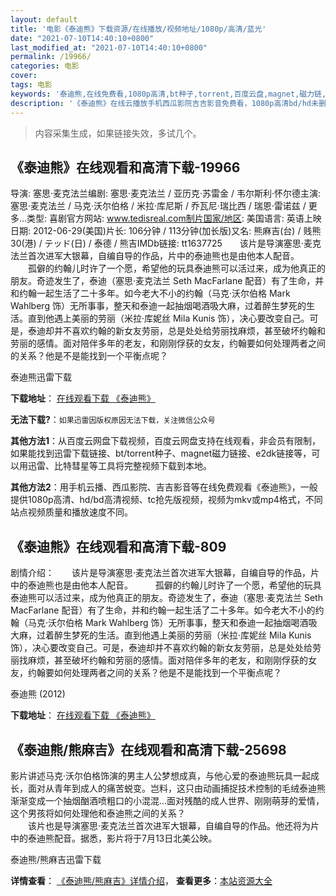 ```yaml
---
layout: default
title: '电影《泰迪熊》下载资源/在线播放/视频地址/1080p/高清/蓝光'
date: "2021-07-10T14:40:10+0800"
last_modified_at: "2021-07-10T14:40:10+0800"
permalink: /19966/
categories: 电影
cover:
tags: 电影
keywords: '泰迪熊,在线免费看,1080p高清,bt种子,torrent,百度云盘,magnet,磁力链,迅雷下载资源'
description: '《泰迪熊》在线云播放手机西瓜影院吉吉影音免费看，1080p高清bd/hd未删减完整版和tc抢先枪版，mkv/mp4格式，附带bt/torrent种子、magnet/磁力链、百度云盘、网盘资源迅雷下载链接'
---
```


>内容采集生成，如果链接失效，多试几个。


## 《泰迪熊》在线观看和高清下载-19966

导演: 塞思·麦克法兰编剧: 塞思·麦克法兰 / 亚历克·苏雷金 / 韦尔斯利·怀尔德主演: 塞思·麦克法兰 / 马克·沃尔伯格 / 米拉·库尼斯 / 乔瓦尼·瑞比西 / 瑞恩·雷诺兹 / 更多...类型: 喜剧官方网站: www.tedisreal.com制片国家/地区: 美国语言: 英语上映日期: 2012-06-29(美国)片长: 106分钟 / 113分钟(加长版)又名: 熊麻吉(台) / 贱熊30(港) / テッド(日) / 泰德 / 熊吉IMDb链接: tt1637725　　该片是导演塞思·麦克法兰首次进军大银幕，自编自导的作品，片中的泰迪熊也是由他本人配音。 　　孤僻的约翰儿时许了一个愿，希望他的玩具泰迪熊可以活过来，成为他真正的朋友。奇迹发生了，泰迪（塞思·麦克法兰 Seth MacFarlane 配音）有了生命，并和约翰一起生活了二十多年。如今老大不小的约翰（马克·沃尔伯格 Mark Wahlberg 饰）无所事事，整天和泰迪一起抽烟喝酒吸大麻，过着醉生梦死的生活。直到他遇上美丽的劳丽（米拉·库妮丝 Mila Kunis 饰），决心要改变自己。可是，泰迪却并不喜欢约翰的新女友劳丽，总是处处给劳丽找麻烦，甚至破坏约翰和劳丽的感情。面对陪伴多年的老友，和刚刚俘获的女友，约翰要如何处理两者之间的关系？他是不是能找到一个平衡点呢？


泰迪熊迅雷下载

**下载地址**： [在线观看下载 《泰迪熊》](https://www.993dy.com//vod-detail-id-29198.html) 


**无法下载?**：`如果迅雷因版权原因无法下载，关注微信公众号 `

**其他方法1**：从百度云网盘下载视频，百度云网盘支持在线观看，非会员有限制，如果能找到迅雷下载链接、bt/torrent种子、magnet磁力链接、e2dk链接等，可以用迅雷、比特彗星等工具将完整视频下载到本地。

**其他方法2**：用手机云播、西瓜影院、吉吉影音等在线免费观看《泰迪熊》，一般提供1080p高清、hd/bd高清视频、tc抢先版视频，视频为mkv或mp4格式，不同站点视频质量和播放速度不同。


## 《泰迪熊》在线观看和高清下载-809

剧情介绍：　　该片是导演塞思·麦克法兰首次进军大银幕，自编自导的作品，片中的泰迪熊也是由他本人配音。  　　孤僻的约翰儿时许了一个愿，希望他的玩具泰迪熊可以活过来，成为他真正的朋友。奇迹发生了，泰迪（塞思·麦克法兰 Seth MacFarlane 配音）有了生命，并和约翰一起生活了二十多年。如今老大不小的约翰（马克·沃尔伯格 Mark Wahlberg 饰）无所事事，整天和泰迪一起抽烟喝酒吸大麻，过着醉生梦死的生活。直到他遇上美丽的劳丽（米拉·库妮丝 Mila Kunis 饰），决心要改变自己。可是，泰迪却并不喜欢约翰的新女友劳丽，总是处处给劳丽找麻烦，甚至破坏约翰和劳丽的感情。面对陪伴多年的老友，和刚刚俘获的女友，约翰要如何处理两者之间的关系？他是不是能找到一个平衡点呢？


泰迪熊 (2012)

**下载地址**： [在线观看下载 《泰迪熊》](https://www.btbtdy.me/btdy/dy891.html) 


## 《泰迪熊/熊麻吉》在线观看和高清下载-25698

影片讲述马克·沃尔伯格饰演的男主人公梦想成真，与他心爱的泰迪熊玩具一起成长，面对从青年到成人的痛苦蜕变。岂料，这只由动画捕捉技术控制的毛绒泰迪熊渐渐变成一个抽烟酗酒喷粗口的小混混...面对残酷的成人世界、刚刚萌芽的爱情，这个男孩将如何处理他和泰迪熊之间的关系？<br />　　该片也是导演塞思&middot;麦克法兰首次进军大银幕，自编自导的作品。他还将为片中的泰迪熊配音。据悉，影片将于7月13日北美公映。


泰迪熊/熊麻吉迅雷下载

**详情查看**： [《泰迪熊/熊麻吉》详情介绍](/movie/25698/)， **查看更多**：[本站资源大全](/movie/t/all/)

